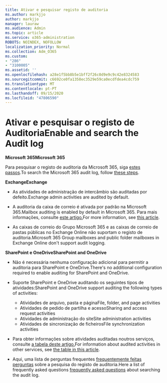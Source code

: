 ```yaml
---
title: Ativar e pesquisar registo de auditoria
ms.author: markjjo
author: markjjo
manager: lauraw
ms.audience: Admin
ms.topic: article
ms.service: o365-administration
ROBOTS: NOINDEX, NOFOLLOW
localization_priority: Normal
ms.collection: Adm_O365
ms.custom:
- "286"
- "3100005"
ms.assetid: ''
ms.openlocfilehash: a28e1f5bb8b5e1bff2f26c0d9e9c9c42e8324583
ms.sourcegitcommit: c6692ce0fa1358ec3529e59ca0ecdfdea4cdc759
ms.translationtype: MT
ms.contentlocale: pt-PT
ms.lasthandoff: 09/15/2020
ms.locfileid: "47806590"
---
```

# <a name="enable-and-search-the-audit-log"></a><span data-ttu-id="5c4ae-102">Ativar e pesquisar o registo de Auditoria</span><span class="sxs-lookup"><span data-stu-id="5c4ae-102">Enable and search the Audit log</span></span>

<span data-ttu-id="5c4ae-103">**Microsoft 365**</span><span class="sxs-lookup"><span data-stu-id="5c4ae-103">**Microsoft 365**</span></span>

<span data-ttu-id="5c4ae-104">Para pesquisar o registo de auditoria da Microsoft 365, siga [estes passos](https://docs.microsoft.com/microsoft-365/compliance/search-the-audit-log-in-security-and-compliance#search-the-audit-log).</span><span class="sxs-lookup"><span data-stu-id="5c4ae-104">To search the Microsoft 365 audit log, follow [these steps](https://docs.microsoft.com/microsoft-365/compliance/search-the-audit-log-in-security-and-compliance#search-the-audit-log).</span></span>

<span data-ttu-id="5c4ae-105">**Exchange**</span><span class="sxs-lookup"><span data-stu-id="5c4ae-105">**Exchange**</span></span>

- <span data-ttu-id="5c4ae-106">As atividades de administração de intercâmbio são auditadas por defeito.</span><span class="sxs-lookup"><span data-stu-id="5c4ae-106">Exchange admin activities are audited by default.</span></span>

- <span data-ttu-id="5c4ae-107">A auditoria da caixa de correio é ativada por padrão na Microsoft 365.</span><span class="sxs-lookup"><span data-stu-id="5c4ae-107">Mailbox auditing is enabled by default in Microsoft 365.</span></span> <span data-ttu-id="5c4ae-108">Para mais informações, consulte [este artigo.](https://docs.microsoft.com/microsoft-365/compliance/enable-mailbox-auditing)</span><span class="sxs-lookup"><span data-stu-id="5c4ae-108">For more information, see  [this article](https://docs.microsoft.com/microsoft-365/compliance/enable-mailbox-auditing).</span></span>

- <span data-ttu-id="5c4ae-109">As caixas de correio do Grupo Microsoft 365 e as caixas de correio de pastas públicas no Exchange Online não suportam o registo de auditoria.</span><span class="sxs-lookup"><span data-stu-id="5c4ae-109">Microsoft 365 Group mailboxes and public folder mailboxes in Exchange Online don't support audit logging.</span></span>

<span data-ttu-id="5c4ae-110">**SharePoint e OneDrive**</span><span class="sxs-lookup"><span data-stu-id="5c4ae-110">**SharePoint and OneDrive**</span></span>

- <span data-ttu-id="5c4ae-111">Não é necessária nenhuma configuração adicional para permitir a auditoria para SharePoint e OneDrive.</span><span class="sxs-lookup"><span data-stu-id="5c4ae-111">There's no additional configuration required to enable auditing for SharePoint and OneDrive.</span></span>

- <span data-ttu-id="5c4ae-112">Suporte SharePoint e OneDrive auditando os seguintes tipos de atividades:</span><span class="sxs-lookup"><span data-stu-id="5c4ae-112">SharePoint and OneDrive support auditing the following types of activities:</span></span>

    - <span data-ttu-id="5c4ae-113">Atividades de arquivo, pasta e página</span><span class="sxs-lookup"><span data-stu-id="5c4ae-113">File, folder, and page activities</span></span>
    - <span data-ttu-id="5c4ae-114">Atividades de pedido de partilha e acesso</span><span class="sxs-lookup"><span data-stu-id="5c4ae-114">Sharing and access request activities</span></span>
    - <span data-ttu-id="5c4ae-115">Atividades de administração do site</span><span class="sxs-lookup"><span data-stu-id="5c4ae-115">Site administration activities</span></span>
    - <span data-ttu-id="5c4ae-116">Atividades de sincronização de ficheiros</span><span class="sxs-lookup"><span data-stu-id="5c4ae-116">File synchronization activities</span></span>

- <span data-ttu-id="5c4ae-117">Para obter informações sobre atividades auditadas noutros serviços, consulte [a tabela deste artigo.](https://docs.microsoft.com/microsoft-365/compliance/search-the-audit-log-in-security-and-compliance#audited-activities)</span><span class="sxs-lookup"><span data-stu-id="5c4ae-117">For information about audited activities in other services, see  [the table in this article](https://docs.microsoft.com/microsoft-365/compliance/search-the-audit-log-in-security-and-compliance#audited-activities).</span></span>

- <span data-ttu-id="5c4ae-118">Aqui, uma lista de perguntas frequentes [frequentemente feitas perguntas](https://docs.microsoft.com/microsoft-365/compliance/search-the-audit-log-in-security-and-compliance#frequently-asked-questions) sobre a pesquisa do registo de auditoria.</span><span class="sxs-lookup"><span data-stu-id="5c4ae-118">Here a list of frequently asked questions [frequently asked questions](https://docs.microsoft.com/microsoft-365/compliance/search-the-audit-log-in-security-and-compliance#frequently-asked-questions) about searching the audit log.</span></span>
